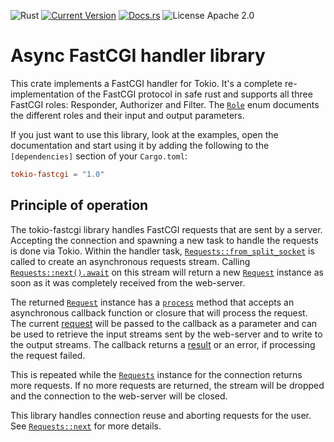 ![Rust](https://img.shields.io/badge/rust-stable-brightgreen.svg)
[![Current Version](https://img.shields.io/crates/v/tokio-fastcgi)](https://crates.io/crates/tokio-fastcgi)
[![Docs.rs](https://docs.rs/tokio-fastcgi/badge.svg)](https://docs.rs/tokio-fastcgi)
![License Apache 2.0](https://img.shields.io/crates/l/tokio-fastcgi)

# Async FastCGI handler library

This crate implements a FastCGI handler for Tokio. It's a complete re-implementation of the FastCGI protocol in safe rust and supports all three FastCGI roles: Responder, Authorizer and Filter. The [`Role`](https://docs.rs/tokio-fastcgi/latest/tokio_fastcgi/enum.Role.html) enum documents the different roles and their input and output parameters.

If you just want to use this library, look at the examples, open the documentation and start using it by adding the following to the `[dependencies]` section of your `Cargo.toml`:

```toml
tokio-fastcgi = "1.0"
```

## Principle of operation

The tokio-fastcgi library handles FastCGI requests that are sent by a server. Accepting the connection and spawning a new task to handle the requests is done via Tokio. Within the handler task, [`Requests::from_split_socket`](https://docs.rs/tokio-fastcgi/latest/tokio_fastcgi/struct.Requests.html#method.from_split_socket) is called to create an asynchronous requests stream. Calling [`Requests::next().await`](https://docs.rs/tokio-fastcgi/latest/tokio_fastcgi/struct.Requests.html#method.next) on this stream will return a new [`Request`](https://docs.rs/tokio-fastcgi/latest/tokio_fastcgi/struct.Request.html) instance as soon as it was completely received from the web-server.

The returned [`Request`](https://docs.rs/tokio-fastcgi/latest/tokio_fastcgi/struct.Request.html) instance has a [`process`](https://docs.rs/tokio-fastcgi/latest/tokio_fastcgi/struct.Request.html#method.process) method that accepts an asynchronous callback function or closure that will process the request. The current [request](https://docs.rs/tokio-fastcgi/latest/tokio_fastcgi/struct.Request.html) will be passed to the callback as a parameter and can be used to retrieve the input streams sent by the web-server and to write to the output streams. The callback returns a [result](https://docs.rs/tokio-fastcgi/latest/tokio_fastcgi/enum.RequestResult.html) or an error, if processing the request failed.

This is repeated while the [`Requests`](https://docs.rs/tokio-fastcgi/latest/tokio_fastcgi/struct.Requests.html) instance for the connection returns more requests. If no more requests are returned, the stream will be dropped and the connection to the web-server will be closed.

This library handles connection reuse and aborting requests for the user. See [`Requests::next`](https://docs.rs/tokio-fastcgi/latest/tokio_fastcgi/struct.Requests.html#method.next) for more details.

